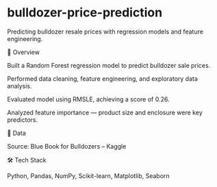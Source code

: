 # bulldozer-price-prediction
Predicting bulldozer resale prices with regression models and feature engineering.

🚀 Overview

Built a Random Forest regression model to predict bulldozer sale prices.

Performed data cleaning, feature engineering, and exploratory data analysis.

Evaluated model using RMSLE, achieving a score of 0.26.

Analyzed feature importance — product size and enclosure were key predictors.

📂 Data

Source: Blue Book for Bulldozers – Kaggle

🛠️ Tech Stack

Python, Pandas, NumPy, Scikit-learn, Matplotlib, Seaborn

